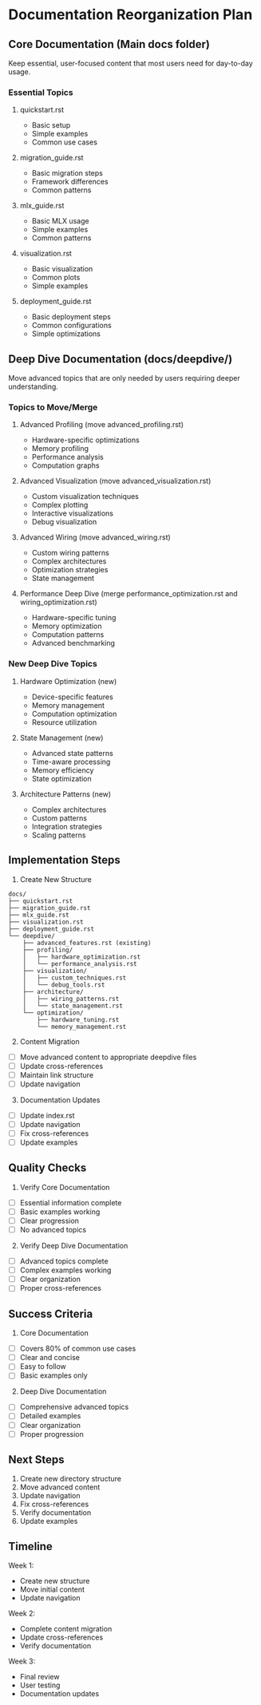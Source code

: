# Documentation Reorganization Plan

## Core Documentation (Main docs folder)
Keep essential, user-focused content that most users need for day-to-day usage.

### Essential Topics
1. quickstart.rst
   - Basic setup
   - Simple examples
   - Common use cases

2. migration_guide.rst
   - Basic migration steps
   - Framework differences
   - Common patterns

3. mlx_guide.rst
   - Basic MLX usage
   - Simple examples
   - Common patterns

4. visualization.rst
   - Basic visualization
   - Common plots
   - Simple examples

5. deployment_guide.rst
   - Basic deployment steps
   - Common configurations
   - Simple optimizations

## Deep Dive Documentation (docs/deepdive/)
Move advanced topics that are only needed by users requiring deeper understanding.

### Topics to Move/Merge

1. Advanced Profiling (move advanced_profiling.rst)
   - Hardware-specific optimizations
   - Memory profiling
   - Performance analysis
   - Computation graphs

2. Advanced Visualization (move advanced_visualization.rst)
   - Custom visualization techniques
   - Complex plotting
   - Interactive visualizations
   - Debug visualization

3. Advanced Wiring (move advanced_wiring.rst)
   - Custom wiring patterns
   - Complex architectures
   - Optimization strategies
   - State management

4. Performance Deep Dive (merge performance_optimization.rst and wiring_optimization.rst)
   - Hardware-specific tuning
   - Memory optimization
   - Computation patterns
   - Advanced benchmarking

### New Deep Dive Topics

1. Hardware Optimization (new)
   - Device-specific features
   - Memory management
   - Computation optimization
   - Resource utilization

2. State Management (new)
   - Advanced state patterns
   - Time-aware processing
   - Memory efficiency
   - State optimization

3. Architecture Patterns (new)
   - Complex architectures
   - Custom patterns
   - Integration strategies
   - Scaling patterns

## Implementation Steps

1. Create New Structure
```
docs/
├── quickstart.rst
├── migration_guide.rst
├── mlx_guide.rst
├── visualization.rst
├── deployment_guide.rst
└── deepdive/
    ├── advanced_features.rst (existing)
    ├── profiling/
    │   ├── hardware_optimization.rst
    │   └── performance_analysis.rst
    ├── visualization/
    │   ├── custom_techniques.rst
    │   └── debug_tools.rst
    ├── architecture/
    │   ├── wiring_patterns.rst
    │   └── state_management.rst
    └── optimization/
        ├── hardware_tuning.rst
        └── memory_management.rst
```

2. Content Migration
- [ ] Move advanced content to appropriate deepdive files
- [ ] Update cross-references
- [ ] Maintain link structure
- [ ] Update navigation

3. Documentation Updates
- [ ] Update index.rst
- [ ] Update navigation
- [ ] Fix cross-references
- [ ] Update examples

## Quality Checks

1. Verify Core Documentation
- [ ] Essential information complete
- [ ] Basic examples working
- [ ] Clear progression
- [ ] No advanced topics

2. Verify Deep Dive Documentation
- [ ] Advanced topics complete
- [ ] Complex examples working
- [ ] Clear organization
- [ ] Proper cross-references

## Success Criteria

1. Core Documentation
- [ ] Covers 80% of common use cases
- [ ] Clear and concise
- [ ] Easy to follow
- [ ] Basic examples only

2. Deep Dive Documentation
- [ ] Comprehensive advanced topics
- [ ] Detailed examples
- [ ] Clear organization
- [ ] Proper progression

## Next Steps

1. Create new directory structure
2. Move advanced content
3. Update navigation
4. Fix cross-references
5. Verify documentation
6. Update examples

## Timeline

Week 1:
- Create new structure
- Move initial content
- Update navigation

Week 2:
- Complete content migration
- Update cross-references
- Verify documentation

Week 3:
- Final review
- User testing
- Documentation updates